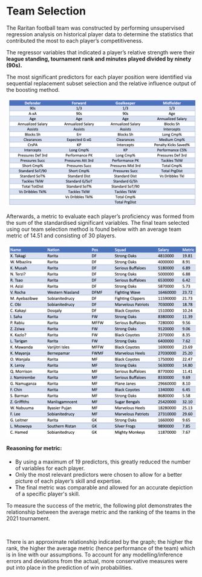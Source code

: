 # Team Selection

The Raritan football team was constructed by performing unsupervised regression analysis on historical player data to determine the statistics that contributed the most to each player’s competitiveness. 

The regressor variables that indicated a player’s relative strength were their **league standing, tournament rank and minutes played divided by ninety (90s).**

The most significant predictors for each player position were identified via sequential replacement subset selection and the relative influence output of the boosting method.

![](predictors.png)

Afterwards, a metric to evaluate each player’s proficiency was formed from the sum of the standardised significant variables. The final team selected using our team selection method is found below with an average team metric of 14.51 and consisting of 30 players.

![](team.png)

#### Reasoning for metric:
* By using a maximum of 19 predictors, this greatly reduced the number of variables for each player.
* Only the most relevant predictors were chosen to allow for a better picture of each player’s skill and expertise.
* The final metric was comparable and allowed for an accurate depiction of a specific player's skill.

To measure the success of the metric, the following plot demonstrates the relationship between the average metric and the ranking of the teams in the 2021 tournament. 

![]()

There is an approximate relationship indicated by the graph; the higher the rank, the higher the average metric (hence performance of the team) which is in line with our assumptions. To account for any modelling/inference errors and deviations from the actual, more conservative measures were put into place in the prediction of win probabilities. 







